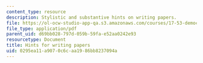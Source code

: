 ```yaml
---
content_type: resource
description: Stylistic and substantive hints on writing papers.
file: https://ol-ocw-studio-app-qa.s3.amazonaws.com/courses/17-53-democratization-in-asia-africa-and-latin-america-fall-2001/0295ea11a9070c6caa1986bb8237094a_hintsforwritingpapers.pdf
file_type: application/pdf
parent_uid: d69bb028-797d-059b-59fa-e52aa0242e93
resourcetype: Document
title: Hints for writing papers
uid: 0295ea11-a907-0c6c-aa19-86bb8237094a
---
```

